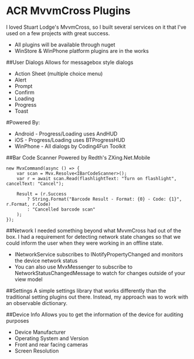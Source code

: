ACR MvvmCross Plugins
=====================

I loved Stuart Lodge's MvvmCross, so I built several services on it that I've used
on a few projects with great success.

* All plugins will be available through nuget
* WinStore & WinPhone platform plugins are in the works



##User Dialogs
Allows for messagebox style dialogs

* Action Sheet (multiple choice menu)
* Alert
* Prompt
* Confirm
* Loading
* Progress
* Toast

#Powered By:
* Android - Progress/Loading uses AndHUD
* iOS - Progress/Loading uses BTProgressHUD
* WinPhone - All dialogs by Coding4Fun Toolkit  


##Bar Code Scanner
Powered by Redth's ZXing.Net.Mobile

    new MvxCommand(async () => {
        var scan = Mvx.Resolve<IBarCodeScanner>();
        var r = await scan.Read(flashlightText: "Turn on flashlight", cancelText: "Cancel");

        Result = (r.Success 
            ? String.Format("Barcode Result - Format: {0} - Code: {1}", r.Format, r.Code)
            : "Cancelled barcode scan"
        );
    });


##Network
I needed something beyond what MvvmCross had out of the box.  I had 
a requirement for detecting network state changes so that we could inform
the user when they were working in an offline state.

* INetworkService subscribes to INotifyPropertyChanged and monitors the device network status
* You can also use MvxMessenger to subscribe to NetworkStatusChangedMessage to watch for changes outside of your view model


##Settings
A simple settings library that works differently than the traditional setting plugins out there.  Instead, my approach was to work
with an observable dictionary.


##Device Info
Allows you to get the information of the device for auditing purposes

* Device Manufacturer
* Operating System and Version
* Front and rear facing cameras
* Screen Resolution
